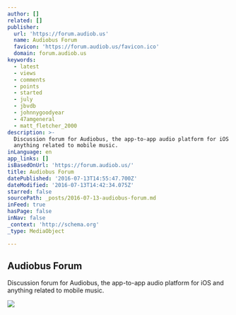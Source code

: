 ```yaml
---
author: []
related: []
publisher:
  url: 'https://forum.audiob.us'
  name: Audiobus Forum
  favicon: 'https://forum.audiob.us/favicon.ico'
  domain: forum.audiob.us
keywords:
  - latest
  - views
  - comments
  - points
  - started
  - july
  - jbvdb
  - johnnygoodyear
  - 47amgeneral
  - matt_fletcher_2000
description: >-
  Discussion forum for Audiobus, the app-to-app audio platform for iOS and
  anything related to mobile music.
inLanguage: en
app_links: []
isBasedOnUrl: 'https://forum.audiob.us/'
title: Audiobus Forum
datePublished: '2016-07-13T14:55:47.700Z'
dateModified: '2016-07-13T14:42:34.075Z'
starred: false
sourcePath: _posts/2016-07-13-audiobus-forum.md
inFeed: true
hasPage: false
inNav: false
_context: 'http://schema.org'
_type: MediaObject

---
```

<article style=""><h1>Audiobus Forum</h1><p>Discussion forum for Audiobus, the app-to-app audio platform for iOS and anything related to mobile music.</p><img src="https://forum.audiob.us/uploads/loopy.png" /></article>
